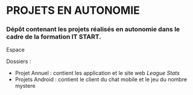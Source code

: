 
# PROJETS EN AUTONOMIE

### Dépôt contenant les projets réalisés en autonomie dans le cadre de la formation IT START.

Espace  
  
  
  
Dossiers :

* Projet Annuel : contient les application et le site web *League Stats*
* Projets Android : contient le client du chat mobile et le jeu du nombre mystere

